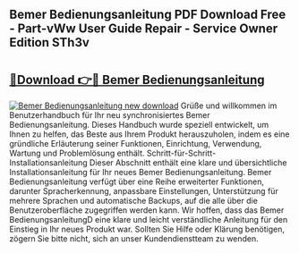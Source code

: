 ## Bemer Bedienungsanleitung PDF Download Free - Part-vWw User Guide Repair - Service Owner Edition STh3v

# <h2><a href="http://df4f7ah.blite.top/?on=Bemer+Bedienungsanleitung">🔗Download 👉🔴 Bemer Bedienungsanleitung</a></h2>

[![Bemer Bedienungsanleitung new download](https://i.imgur.com/lujVjoI.png)](http://df4f7ah.blite.top/?on=Bemer+Bedienungsanleitung)
Grüße und willkommen im Benutzerhandbuch für Ihr neu synchronisiertes Bemer Bedienungsanleitung. Dieses Handbuch wurde speziell entwickelt, um Ihnen zu helfen, das Beste aus Ihrem Produkt herauszuholen, indem es eine gründliche Erläuterung seiner Funktionen, Einrichtung, Verwendung, Wartung und Problemlösung enthält. Schritt-für-Schritt-Installationsanleitung Dieser Abschnitt enthält eine klare und übersichtliche Installationsanleitung für Ihr neues Bemer Bedienungsanleitung. Bemer Bedienungsanleitung verfügt über eine Reihe erweiterter Funktionen, darunter Spracherkennung, anpassbare Einstellungen, Unterstützung für mehrere Sprachen und automatische Backups, auf die alle über die Benutzeroberfläche zugegriffen werden kann. Wir hoffen, dass das Bemer BedienungsanleitungD eine klare und leicht verständliche Anleitung für den Einstieg in Ihr neues Produkt war. Sollten Sie Hilfe oder Klärung benötigen, zögern Sie bitte nicht, sich an unser Kundendienstteam zu wenden.
